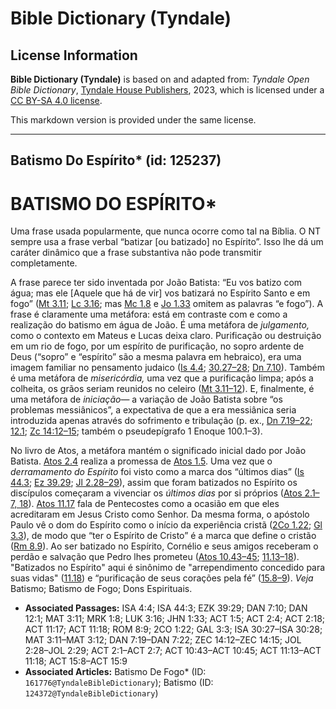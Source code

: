 # Bible Dictionary (Tyndale)

## License Information

**Bible Dictionary (Tyndale)** is based on and adapted from: _Tyndale Open Bible Dictionary_, [Tyndale House Publishers](https://tyndaleopenresources.com/), 2023, which is licensed under a [CC BY-SA 4.0 license](https://creativecommons.org/licenses/by-sa/4.0/legalcode.en).

This markdown version is provided under the same license.



--------------------------------

## Batismo Do Espírito* (id: 125237)

BATISMO DO ESPÍRITO\*
=====================

Uma frase usada popularmente, que nunca ocorre como tal na Bíblia. O NT sempre usa a frase verbal “batizar \[ou batizado] no Espírito”. Isso lhe dá um caráter dinâmico que a frase substantiva não pode transmitir completamente.

A frase parece ter sido inventada por João Batista: “Eu vos batizo com água; mas ele \[Aquele que há de vir] vos batizará no Espírito Santo e em fogo” ([Mt 3\.11](https://ref.ly/Matt3:11); [Lc 3\.16](https://ref.ly/Luke3:16); mas [Mc 1\.8](https://ref.ly/Mark1:8) e [Jo 1\.33](https://ref.ly/John1:33) omitem as palavras “e fogo”). A frase é claramente uma metáfora: está em contraste com e como a realização do batismo em água de João. É uma metáfora de *julgamento,* como o contexto em Mateus e Lucas deixa claro. Purificação ou destruição em um rio de fogo, por um espírito de purificação, no sopro ardente de Deus (“sopro” e “espírito” são a mesma palavra em hebraico), era uma imagem familiar no pensamento judaico ([Is 4\.4](https://ref.ly/Isa4:4); [30\.27–28](https://ref.ly/Isa30:27-Isa30:28); [Dn 7\.10](https://ref.ly/Dan7:10)). Também é uma metáfora de *misericórdia,* uma vez que a purificação limpa; após a colheita, os grãos seriam reunidos no celeiro ([Mt 3\.11–12](https://ref.ly/Matt3:11-Matt3:12)). E, finalmente, é uma metáfora de *iniciação*— a variação de João Batista sobre “os problemas messiânicos”, a expectativa de que a era messiânica seria introduzida apenas através do sofrimento e tribulação (p. ex., [Dn 7\.19–22](https://ref.ly/Dan7:19-Dan7:22); [12\.1](https://ref.ly/Dan12:1); [Zc 14:12–15](https://ref.ly/Zech14:12-Zech14:15); também o pseudepígrafo 1 Enoque 100\.1–3\).

No livro de Atos, a metáfora mantém o significado inicial dado por João Batista. [Atos 2\.4](https://ref.ly/Acts2:4) realiza a promessa de [Atos 1\.5](https://ref.ly/Acts1:5). Uma vez que o *derramamento do Espírito* foi visto como a marca dos “últimos dias” ([Is 44\.3](https://ref.ly/Isa44:3); [Ez 39\.29](https://ref.ly/Ezek39:29); [Jl 2\.28–29](https://ref.ly/Joel2:28-Joel2:29)), assim que foram batizados no Espírito os discípulos começaram a vivenciar os *últimos dias* por si próprios ([Atos 2\.1–7, 18](https://ref.ly/Acts2:1-Acts2:7)). [Atos 11\.17](https://ref.ly/Acts11:17) fala de Pentecostes como a ocasião em que eles acreditaram em Jesus Cristo como Senhor. Da mesma forma, o apóstolo Paulo vê o dom do Espírito como o início da experiência cristã ([2Co 1\.22](https://ref.ly/2Cor1:22); [Gl 3\.3](https://ref.ly/Gal3:3)), de modo que “ter o Espírito de Cristo” é a marca que define o cristão ([Rm 8\.9](https://ref.ly/Rom8:9)). Ao ser batizado no Espírito, Cornélio e seus amigos receberam o perdão e salvação que Pedro lhes prometeu ([Atos 10\.43–45](https://ref.ly/Acts10:43-Acts10:45); [11\.13–18](https://ref.ly/Acts11:13-Acts11:18)). "Batizados no Espírito" aqui é sinônimo de "arrependimento concedido para suas vidas" ([11\.18](https://ref.ly/Acts11:18)) e “purificação de seus corações pela fé” ([15\.8–9](https://ref.ly/Acts15:8-Acts15:9)). *Veja* Batismo; Batismo de Fogo; Dons Espirituais.

* **Associated Passages:** ISA 4:4; ISA 44:3; EZK 39:29; DAN 7:10; DAN 12:1; MAT 3:11; MRK 1:8; LUK 3:16; JHN 1:33; ACT 1:5; ACT 2:4; ACT 2:18; ACT 11:17; ACT 11:18; ROM 8:9; 2CO 1:22; GAL 3:3; ISA 30:27–ISA 30:28; MAT 3:11–MAT 3:12; DAN 7:19–DAN 7:22; ZEC 14:12–ZEC 14:15; JOL 2:28–JOL 2:29; ACT 2:1–ACT 2:7; ACT 10:43–ACT 10:45; ACT 11:13–ACT 11:18; ACT 15:8–ACT 15:9
* **Associated Articles:** Batismo De Fogo* (ID: `161776@TyndaleBibleDictionary`); Batismo (ID: `124372@TyndaleBibleDictionary`)

